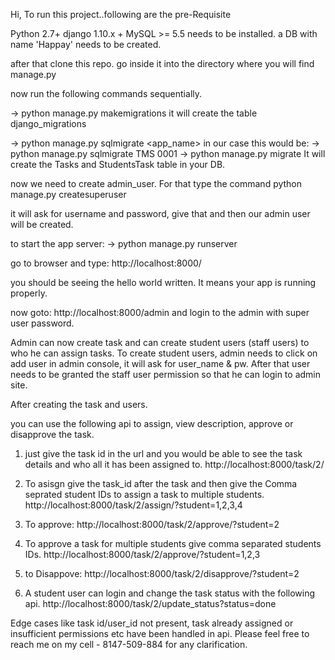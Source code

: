 Hi,
To run this project..following are the pre-Requisite

Python 2.7+ django 1.10.x + MySQL >= 5.5 needs to be installed.
a DB with name 'Happay' needs to be created.


after that 
clone this repo.
go inside it into the directory where you will find manage.py

now run the following commands sequentially.


-> python manage.py makemigrations
     it will create the table django_migrations

-> python manage.py  sqlmigrate <app_name> <migration number>
     in our case this would be:
-> python manage.py  sqlmigrate TMS 0001
-> python manage.py migrate
 It will create the Tasks and StudentsTask table in your DB.

now we need to create admin_user.
For that type the command
python manage.py createsuperuser

it will ask for username and password, give that and then our admin user will  be created.

 to start the app server:
-> python manage.py runserver


go to browser and type:
http://localhost:8000/

you should be seeing the hello world written. It means your app is running properly.

now goto:
http://localhost:8000/admin and login to the admin with super user password.

Admin can now create task and can create student users (staff users) to who he can assign tasks.
To create student users, admin needs to click on add user in admin console, it will ask for user_name & pw. 
After that user needs to be granted the staff user permission so that he can login to admin site. 

After creating the task and users.

you can use the following api to assign, view description, approve or disapprove the task.

1. just give the task id in the url and you would be able to see the task details and who all it has been assigned to.
    http://localhost:8000/task/2/

2. To asisgn give the task_id after the task and then give the Comma seprated student IDs to assign a task to  multiple students.
    http://localhost:8000/task/2/assign/?student=1,2,3,4

3.  To approve: 
    http://localhost:8000/task/2/approve/?student=2

4. To approve a task for multiple students give comma separated students IDs.
    http://localhost:8000/task/2/approve/?student=1,2,3

5. to Disappove:
    http://localhost:8000/task/2/disapprove/?student=2

6. A student user can login and change the task status with the following api.
    http://localhost:8000/task/2/update_status?status=done

Edge cases like task id/user_id  not present, task already assigned or insufficient permissions etc have been handled in api.
Please  feel free to reach me on my cell - 8147-509-884 for any clarification.
